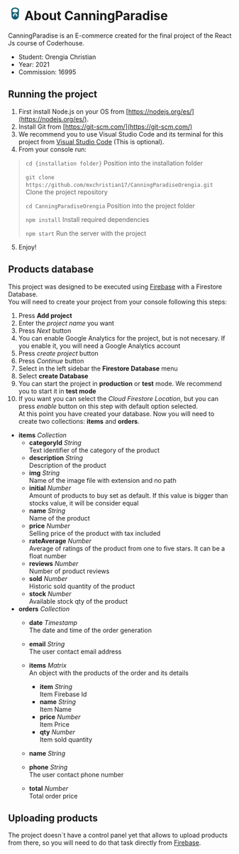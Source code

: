 # <img src="public/logo192.png" width="30" height="30"> About CanningParadise

CanningParadise is an E-commerce created for the final project of the React Js course of Coderhouse.

  - Student: Orengia Christian
  - Year: 2021
  - Commission: 16995

## Running the project

1. First install Node.js on your OS from [https://nodejs.org/es/](https://nodejs.org/es/).
2. Install Git from [https://git-scm.com/](https://git-scm.com/)
3. We recommend you to use Visual Studio Code and its terminal for this project from [Visual Studio Code](https://code.visualstudio.com/download) (This is optional).
4. From your console run:

> `cd {installation folder}` Position into the installation folder
>
> `git clone https://github.com/mxchristian17/CanningParadiseOrengia.git` Clone the project repository
>
> `cd CanningParadiseOrengia` Position into the project folder
>
> `npm install` Install required dependencies
>
> `npm start` Run the server with the project
    
5. Enjoy!

## Products database

This project was designed to be executed using [Firebase](https://firebase.google.com/) with a Firestore Database.  
You will need to create your project from your console following this steps:
1. Press **Add project**
2. Enter the *project name* you want
3. Press *Next* button
4. You can enable Google Analytics for the project, but is not necesary. If you enable it, you will need a Google Analytics account
5. Press *create project* button
6. Press *Continue* button
7. Select in the left sidebar the **Firestore Database** menu
8. Select **create Database**
9. You can start the project in **production** or **test** mode. We recommend you to start it in **test mode**
10. If you want you can select the *Cloud Firestore Location*, but you can press *enable* button on this step with default option selected.  
At this point you have created your database. Now you will need to create two collections: **items** and **orders**.
  - **items** *Collection*
    - **categoryId** *String*  
    Text identifier of the category of the product
    - **description** *String*  
    Description of the product
    - **img** *String*  
    Name of the image file with extension and no path
    - **initial** *Number*  
    Amount of products to buy set as default. If this value is bigger than stocks value, it will be consider equal
    - **name** *String*  
    Name of the product
    - **price** *Number*  
    Selling price of the product with tax included
    - **rateAverage** *Number*  
    Average of ratings of the product from one to five stars. It can be a float number
    - **reviews** *Number*  
    Number of product reviews
    - **sold** *Number*  
    Historic sold quantity of the product
    - **stock** *Number*  
    Available stock qty of the product
  - **orders** *Collection*
    - **date** *Timestamp*  
    The date and time of the order generation
    - **email** *String*  
    The user contact email address
    - **items** *Matrix*  
    An object with the products of the order and its details
      - **item** *String*  
      Item Firebase Id
      - **name** *String*  
      Item Name
      - **price** *Number*  
      Item Price
      - **qty** *Number*  
      Item sold quantity
    - **name** *String*  
    
    - **phone** *String*  
    The user contact phone number
    - **total** *Number*  
    Total order price

## Uploading products

The project doesn´t have a control panel yet that allows to upload products from there, so you will need to do that task directly from [Firebase](https://console.firebase.google.com/).
